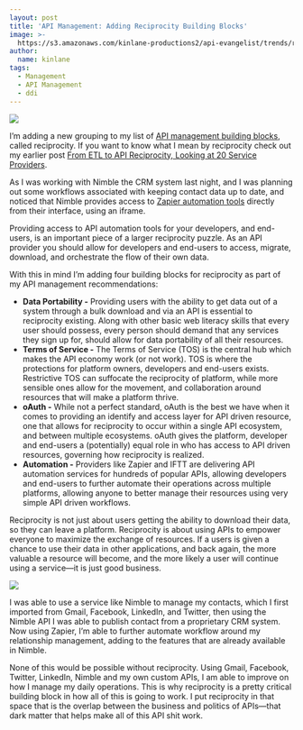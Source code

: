 ```yaml
---
layout: post
title: 'API Management: Adding Reciprocity Building Blocks'
image: >-
  https://s3.amazonaws.com/kinlane-productions2/api-evangelist/trends/reciprocity-trends.png
author:
  name: kinlane
tags:
  - Management
  - API Management
  - ddi
---
```

[![](https://s3.amazonaws.com/kinlane-productions2/api-evangelist/trends/reciprocity-trends.png)](http://apievangelist.com/trends/reciprocity.php)

I’m adding a new grouping to my list of [API management building blocks](http://management.apievangelist.com/building-blocks.html), called reciprocity. If you want to know what I mean by reciprocity check out my earlier post [From ETL to API Reciprocity, Looking at 20 Service Providers](http://apievangelist.com/2013/02/28/from-etl-to-api-reciprocity-looking-at-20-service-providers/).

As I was working with Nimble the CRM system last night, and I was planning out some workflows associated with keeping contact data up to date, and noticed that Nimble provides access to [Zapier automation tools](https://zapier.com) directly from their interface, using an iframe.

Providing access to API automation tools for your developers, and end-users, is an important piece of a larger reciprocity puzzle. As an API provider you should allow for developers and end-users to access, migrate, download, and orchestrate the flow of their own data.

With this in mind I’m adding four building blocks for reciprocity as part of my API management recommendations:

*   **Data Portability -** Providing users with the ability to get data out of a system through a bulk download and via an API is essential to reciprocity existing. Along with other basic web literacy skills that every user should possess, every person should demand that any services they sign up for, should allow for data portability of all their resources.
*   **Terms of Service -** The Terms of Service (TOS) is the central hub which makes the API economy work (or not work). TOS is where the protections for platform owners, developers and end-users exists. Restrictive TOS can suffocate the reciprocity of platform, while more sensible ones allow for the movement, and collaboration around resources that will make a platform thrive.
*   **oAuth -** While not a perfect standard, oAuth is the best we have when it comes to providing an identify and access layer for API driven resource, one that allows for reciprocity to occur within a single API ecosystem, and between multiple ecosystems. oAuth gives the platform, developer and end-users a (potentially) equal role in who has access to API driven resources, governing how reciprocity is realized.
*   **Automation -** Providers like Zapier and IFTT are delivering API automation services for hundreds of popular APIs, allowing developers and end-users to further automate their operations across multiple platforms, allowing anyone to better manage their resources using very simple API driven workflows.

Reciprocity is not just about users getting the ability to download their data, so they can leave a platform. Reciprocity is about using APIs to empower everyone to maximize the exchange of resources. If a users is given a chance to use their data in other applications, and back again, the more valuable a resource will become, and the more likely a user will continue using a service—it is just good business.

![](https://s3.amazonaws.com/kinlane-productions2/api-evangelist/nimble/nimble-zapier-integration.png)

I was able to use a service like Nimble to manage my contacts, which I first imported from Gmail, Facebook, LinkedIn, and Twitter, then using the Nimble API I was able to publish contact from a proprietary CRM system. Now using Zapier, I’m able to further automate workflow around my relationship management, adding to the features that are already available in Nimble.

None of this would be possible without reciprocity. Using Gmail, Facebook, Twitter, LinkedIn, Nimble and my own custom APIs, I am able to improve on how I manage my daily operations. This is why reciprocity is a pretty critical building block in how all of this is going to work. I put reciprocity in that space that is the overlap between the business and politics of APIs—that dark matter that helps make all of this API shit work.